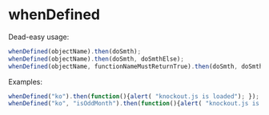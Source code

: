 # whenDefined

Dead-easy usage:
  ```javascript
  whenDefined(objectName).then(doSmth);
  whenDefined(objectName).then(doSmth, doSmthElse);
  whenDefined(objectName, functionNameMustReturnTrue).then(doSmth, doSmthElse);
  ```
Examples: </br>
```javascript
whenDefined("ko").then(function(){alert( "knockout.js is loaded"); });  
whenDefined("ko", "isOddMonth").then(function(){alert( "knockout.js is loaded and it is an odd month!"); });
 ```
